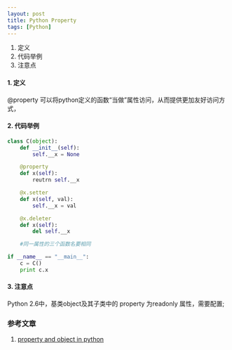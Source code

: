 ```yaml
---
layout: post
title: Python Property
tags: [Python]
---
```

1. 定义
2. 代码举例
3. 注意点

#### 1. 定义
@property 可以将python定义的函数“当做”属性访问，从而提供更加友好访问方式，

#### 2. 代码举例
``` python
class C(object):
    def __init__(self):
        self.__x = None

    @property
    def x(self):
        reutrn self.__x

    @x.setter
    def x(self, val):
        self.__x = val

    @x.deleter
    def x(self):
        del self.__x

    #同一属性的三个函数名要相同

if __name__ == "__main__":
    c = C()
    print c.x
```

#### 3. 注意点

Python 2.6中，基类object及其子类中的 property 为readonly 属性，需要配置;



### 参考文章
1. [property and object in python](http://greybeard.iteye.com/blog/1415744)

